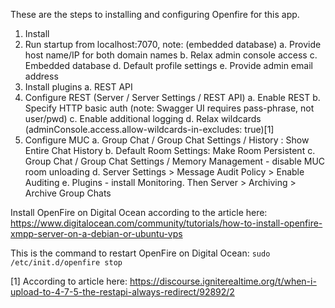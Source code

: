 These are the steps to installing and configuring Openfire for this app.

1. Install
2. Run startup from localhost:7070, note: (embedded database)
    a. Provide host name/IP for both domain names
    b. Relax admin console access
    c. Embedded database
    d. Default profile settings
    e. Provide admin email address
3. Install plugins
    a. REST API
4. Configure REST (Server / Server Settings / REST API)
    a. Enable REST
    b. Specify HTTP basic auth (note: Swagger UI requires pass-phrase, not user/pwd)
    c. Enable additional logging
    d. Relax wildcards (adminConsole.access.allow-wildcards-in-excludes: true)[1]
5. Configure MUC
    a. Group Chat / Group Chat Settings / History : Show Entire Chat History
    b. Default Room Settings: Make Room Persistent
    c. Group Chat / Group Chat Settings / Memory Management - disable MUC room unloading
    d. Server Settings > Message Audit Policy > Enable Auditing
    e. Plugins - install Monitoring. Then Server > Archiving > Archive Group Chats 

Install OpenFire on Digital Ocean according to the article here:
https://www.digitalocean.com/community/tutorials/how-to-install-openfire-xmpp-server-on-a-debian-or-ubuntu-vps

This is the command to restart OpenFire on Digital Ocean:
`sudo /etc/init.d/openfire stop`

 [1] According to article here: https://discourse.igniterealtime.org/t/when-i-upload-to-4-7-5-the-restapi-always-redirect/92892/2   

 



    